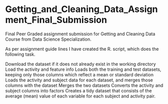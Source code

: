 # Getting_and_Cleaning_Data_Assignment_Final_Submission

Final Peer Graded assignment submission for Getting and Cleaning Data Course from Data Science Specialization.


As per assignment guide lines I have created the R. script, which does the following task.


Download the dataset if it does not already exist in the working directory
Load the activity and feature info
Loads both the training and test datasets, keeping only those columns which reflect a mean or standard deviation
Loads the activity and subject data for each dataset, and merges those columns with the dataset
Merges the two datasets
Converts the activity and subject columns into factors
Creates a tidy dataset that consists of the average (mean) value of each variable for each subject and activity pair.
